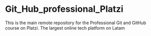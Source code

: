 # Git_Hub_professional_Platzi
This is the main remote repository for the Professional Git and GitHub course on Platzi. The largest online tech platform on Latam

